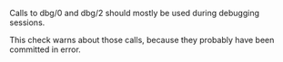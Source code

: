 Calls to dbg/0 and dbg/2 should mostly be used during debugging sessions.

This check warns about those calls, because they probably have been committed
in error.
